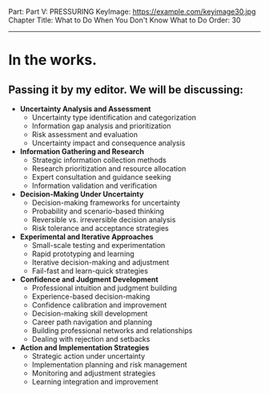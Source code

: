 Part: Part V: PRESSURING
KeyImage: https://example.com/keyimage30.jpg
Chapter Title: What to Do When You Don't Know What to Do
Order: 30

---

# In the works.

## Passing it by my editor. We will be discussing:

- **Uncertainty Analysis and Assessment**
  - Uncertainty type identification and categorization
  - Information gap analysis and prioritization
  - Risk assessment and evaluation
  - Uncertainty impact and consequence analysis
- **Information Gathering and Research**
  - Strategic information collection methods
  - Research prioritization and resource allocation
  - Expert consultation and guidance seeking
  - Information validation and verification
- **Decision-Making Under Uncertainty**
  - Decision-making frameworks for uncertainty
  - Probability and scenario-based thinking
  - Reversible vs. irreversible decision analysis
  - Risk tolerance and acceptance strategies
- **Experimental and Iterative Approaches**
  - Small-scale testing and experimentation
  - Rapid prototyping and learning
  - Iterative decision-making and adjustment
  - Fail-fast and learn-quick strategies
- **Confidence and Judgment Development**
  - Professional intuition and judgment building
  - Experience-based decision-making
  - Confidence calibration and improvement
  - Decision-making skill development
  - Career path navigation and planning
  - Building professional networks and relationships
  - Dealing with rejection and setbacks
- **Action and Implementation Strategies**
  - Strategic action under uncertainty
  - Implementation planning and risk management
  - Monitoring and adjustment strategies
  - Learning integration and improvement

<div style="height: 120px;"></div>
